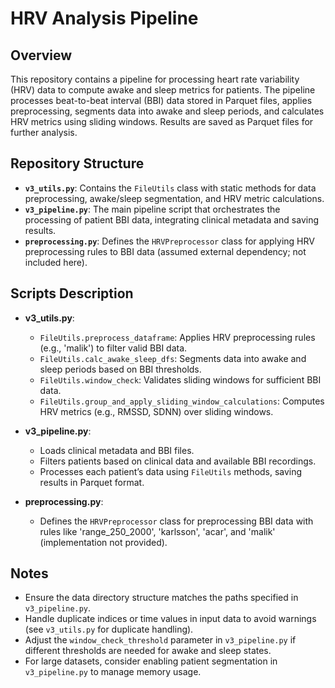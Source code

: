 # HRV Analysis Pipeline

## Overview
This repository contains a pipeline for processing heart rate variability (HRV) data to compute awake and sleep metrics for patients. The pipeline processes beat-to-beat interval (BBI) data stored in Parquet files, applies preprocessing, segments data into awake and sleep periods, and calculates HRV metrics using sliding windows. Results are saved as Parquet files for further analysis.

## Repository Structure

- **`v3_utils.py`**: Contains the `FileUtils` class with static methods for data preprocessing, awake/sleep segmentation, and HRV metric calculations.
- **`v3_pipeline.py`**: The main pipeline script that orchestrates the processing of patient BBI data, integrating clinical metadata and saving results.
- **`preprocessing.py`**: Defines the `HRVPreprocessor` class for applying HRV preprocessing rules to BBI data (assumed external dependency; not included here).

## Scripts Description

- **v3_utils.py**:
  - `FileUtils.preprocess_dataframe`: Applies HRV preprocessing rules (e.g., 'malik') to filter valid BBI data.
  - `FileUtils.calc_awake_sleep_dfs`: Segments data into awake and sleep periods based on BBI thresholds.
  - `FileUtils.window_check`: Validates sliding windows for sufficient BBI data.
  - `FileUtils.group_and_apply_sliding_window_calculations`: Computes HRV metrics (e.g., RMSSD, SDNN) over sliding windows.

- **v3_pipeline.py**:
  - Loads clinical metadata and BBI files.
  - Filters patients based on clinical data and available BBI recordings.
  - Processes each patient’s data using `FileUtils` methods, saving results in Parquet format.

- **preprocessing.py**:
  - Defines the `HRVPreprocessor` class for preprocessing BBI data with rules like 'range_250_2000', 'karlsson', 'acar', and 'malik' (implementation not provided).

## Notes

- Ensure the data directory structure matches the paths specified in `v3_pipeline.py`.
- Handle duplicate indices or time values in input data to avoid warnings (see `v3_utils.py` for duplicate handling).
- Adjust the `window_check_threshold` parameter in `v3_pipeline.py` if different thresholds are needed for awake and sleep states.
- For large datasets, consider enabling patient segmentation in `v3_pipeline.py` to manage memory usage.

